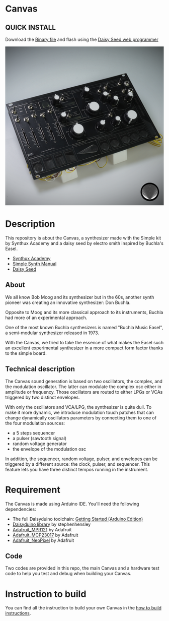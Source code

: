 # Canvas

## QUICK INSTALL
Download the [Binary file](https://github.com/Synthux-Academy/simple-designer-instruments/raw/main/official/canvas/canvas.bin) and flash using the [Daisy Seed web programmer](https://electro-smith.github.io/Programmer/)

![Canvas Picture](resources/pictures/DSC01556-post.png)

# Description

This repository is about the Canvas, a synthesizer made with the Simple kit by Synthux Academy and a daisy seed by electro smith inspired by Buchla's Easel. 
- [Synthux Academy](https://www.synthux.academy)
- [Simple Synth Manual](https://tsemah.notion.site/Simple-Synth-Manual-4c2899938eb84fad988319995ea5fe3b)
- [Daisy Seed](https://www.electro-smith.com/daisy/daisy)


## About

We all know Bob Moog and its synthesizer but in the 60s, another synth pioneer was creating an innovative synthesizer: Don Buchla.

Opposite to Moog and its more classical approach to its instruments, Buchla had more of an experimental approach.

One of the most known Buchla synthesizers is named "Buchla Music Easel", a semi-modular synthesizer released in 1973.

With the Canvas, we tried to take the essence of what makes the Easel such an excellent experimental synthesizer in a more compact form factor thanks to the simple board.

## Technical description

The Canvas sound generation is based on two oscillators, the complex, and the modulation oscillator. The latter can modulate the complex osc either in amplitude or frequency. Those oscillators are routed to either LPGs or VCAs triggered by two distinct envelopes.

With only the oscillators and VCA/LPG, the synthesizer is quite dull. To make it more dynamic, we introduce modulation touch patches that can change dynamically oscillators parameters by connecting them to one of the four modulation sources:

- a 5 steps sequencer
- a pulser (sawtooth signal)
- random voltage generator
- the envelope of the modulation osc

In addition, the sequencer, random voltage, pulser, and envelopes can be triggered by a different source: the clock, pulser, and sequencer. This feature lets you have three distinct tempos running in the instrument.

# Requirement

The Canvas is made using Arduino IDE. You'll need the following dependencies:

- The full Daisyduino toolchain: [Getting Started (Arduino Edition)](https://github.com/electro-smith/DaisyWiki/wiki/1a.-Getting-Started-(Arduino-Edition))
- [Daisyduino library](https://github.com/electro-smith/DaisyDuino) by stephenhensley
- [Adafruit_MPR121](https://github.com/adafruit/Adafruit_MPR121) by Adafruit
- [Adafruit_MCP23017](https://github.com/adafruit/Adafruit-MCP23017-Arduino-Library) by Adafruit
- [Adafruit_NeoPixel](https://github.com/adafruit/Adafruit_NeoPixel) by Adafruit
## Code

Two codes are provided in this repo, the main Canvas and a hardware test code to help you test and debug when building your Canvas.

# Instruction to build

You can find all the instruction to build your own Canvas in the [how to build instructions](HOW_TO_BUILD.md).
